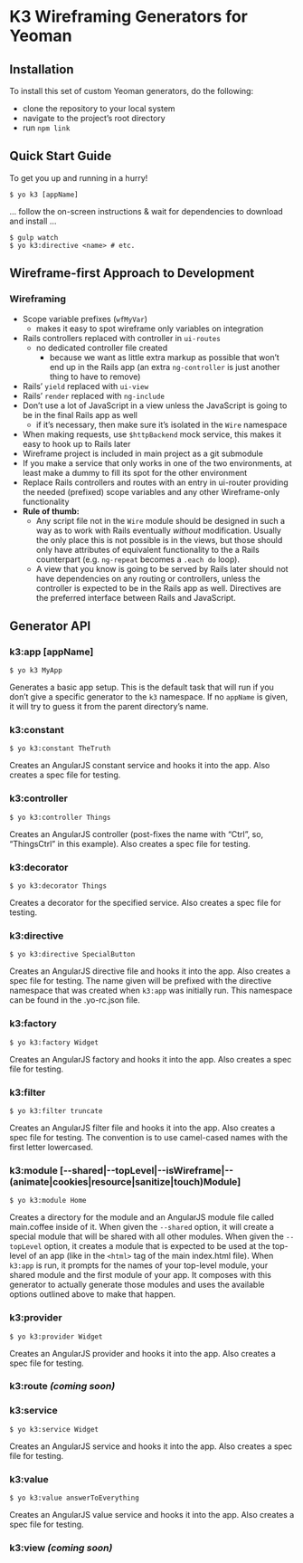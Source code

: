 # K3 Wireframing Generators for Yeoman

## Installation

To install this set of custom Yeoman generators, do the following:

- clone the repository to your local system
- navigate to the project’s root directory
- run `npm link`

## Quick Start Guide

To get you up and running in a hurry!

    $ yo k3 [appName]

… follow the on-screen instructions & wait for dependencies to download and install …

    $ gulp watch
    $ yo k3:directive <name> # etc.

## Wireframe-first Approach to Development

### Wireframing

- Scope variable prefixes (`wfMyVar`)
  - makes it easy to spot wireframe only variables on integration
- Rails controllers replaced with controller in `ui-routes`
  - no dedicated controller file created
    - because we want as little extra markup as possible that won’t end up in the Rails app (an extra `ng-controller` is just another thing to have to remove)
- Rails’ `yield` replaced with `ui-view`
- Rails’ `render` replaced with `ng-include`
- Don’t use a lot of JavaScript in a view unless the JavaScript is going to be in the final Rails app as well
  - if it’s necessary, then make sure it’s isolated in the `Wire` namespace
- When making requests, use `$httpBackend` mock service, this makes it easy to hook up to Rails later
- Wireframe project is included in main project as a git submodule
- If you make a service that only works in one of the two environments, at least make a dummy to fill its spot for the other environment
- Replace Rails controllers and routes with an entry in ui-router providing the needed (prefixed) scope variables and any other Wireframe-only functionality
- **Rule of thumb:**
  - Any script file not in the `Wire` module should be designed in such a way as to work with Rails eventually _without_ modification. Usually the only place this is not possible is in the views, but those should only have attributes of equivalent functionality to the a Rails counterpart (e.g. `ng-repeat` becomes a `.each do` loop).
  - A view that you know is going to be served by Rails later should not have dependencies on any routing or controllers, unless the controller is expected to be in the Rails app as well. Directives are the preferred interface between Rails and JavaScript.

## Generator API

### k3:app [appName]

    $ yo k3 MyApp

Generates a basic app setup. This is the default task that will run if you don’t give a specific generator to the `k3` namespace. If no `appName` is given, it will try to guess it from the parent directory’s name.

### k3:constant <constantName>

    $ yo k3:constant TheTruth

Creates an AngularJS constant service and hooks it into the app. Also creates a spec file for testing.

### k3:controller <controllerName>

    $ yo k3:controller Things

Creates an AngularJS controller (post-fixes the name with “Ctrl”, so, “ThingsCtrl” in this example). Also creates a spec file for testing.

### k3:decorator <decoratedServiceName>

    $ yo k3:decorator Things

Creates a decorator for the specified service. Also creates a spec file for testing.

### k3:directive <directiveName>

    $ yo k3:directive SpecialButton

Creates an AngularJS directive file and hooks it into the app. Also creates a spec file for testing. The name given will be prefixed with the directive namespace that was created when `k3:app` was initially run. This namespace can be found in the .yo-rc.json file.

### k3:factory <factoryName>

    $ yo k3:factory Widget

Creates an AngularJS factory and hooks it into the app. Also creates a spec file for testing.

### k3:filter <filterName>

    $ yo k3:filter truncate

Creates an AngularJS filter file and hooks it into the app. Also creates a spec file for testing. The convention is to use camel-cased names with the first letter lowercased.

### k3:module <moduleName> [--shared|--topLevel|--isWireframe|--(animate|cookies|resource|sanitize|touch)Module]

    $ yo k3:module Home

Creates a directory for the module and an AngularJS module file called main.coffee inside of it. When given the `--shared` option, it will create a special module that will be shared with all other modules. When given the `--topLevel` option, it creates a module that is expected to be used at the top-level of an app (like in the `<html>` tag of the main index.html file). When `k3:app` is run, it prompts for the names of your top-level module, your shared module and the first module of your app. It composes with this generator to actually generate those modules and uses the available options outlined above to make that happen.

### k3:provider <providerName>

    $ yo k3:provider Widget

Creates an AngularJS provider and hooks it into the app. Also creates a spec file for testing.

### k3:route _(coming soon)_

### k3:service <serviceName>

    $ yo k3:service Widget

Creates an AngularJS service and hooks it into the app. Also creates a spec file for testing.

### k3:value <variableName>

    $ yo k3:value answerToEverything

Creates an AngularJS value service and hooks it into the app. Also creates a spec file for testing.

### k3:view _(coming soon)_
